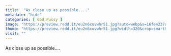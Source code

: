 ```yaml
---
title:  "As close up as possible...."
metadate: "hide"
categories: [ God Pussy ]
image: "https://preview.redd.it/eu2n6xuvwhr51.jpg?auto=webp&s=16fe4237a5bd9129df1156c0f1ec0078c8956b56"
thumb: "https://preview.redd.it/eu2n6xuvwhr51.jpg?width=320&crop=smart&auto=webp&s=3712205bac3fc3250615ddb1c5bdfa5e98d18402"
visit: ""
---
```

As close up as possible....

